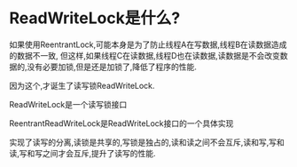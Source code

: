 # ReadWriteLock是什么?

如果使用ReentrantLock,可能本身是为了防止线程A在写数据,线程B在读数据造成的数据不一致,
但这样,如果线程C在读数据,线程D也在读数据,读数据是不会改变数据的,没有必要加锁,但是还是加锁了,降低了程序的性能.

因为这个,才诞生了读写锁ReadWriteLock.

ReadWriteLock是一个读写锁接口

ReentrantReadWriteLock是ReadWriteLock接口的一个具体实现

实现了读写的分离,读锁是共享的,写锁是独占的,读和读之间不会互斥,读和写,写和读,写和写之间才会互斥,提升了读写的性能.
